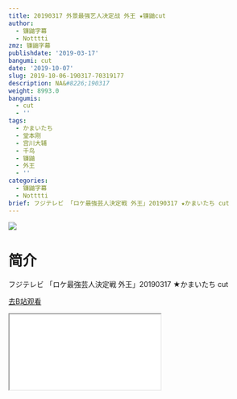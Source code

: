 ```yaml
---
title: 20190317 外景最强艺人决定战 外王 ★镰鼬cut
author:
  - 镰鼬字幕
  - Notttti
zmz: 镰鼬字幕
publishdate: '2019-03-17'
bangumi: cut
date: '2019-10-07'
slug: 2019-10-06-190317-70319177
description: NA&#8226;190317
weight: 8993.0
bangumis:
  - cut
  - ''
tags:
  - かまいたち
  - 堂本刚
  - 宫川大辅
  - 千鸟
  - 镰鼬
  - 外王
  - ''
categories:
  - 镰鼬字幕
  - Notttti
brief: フジテレビ 「ロケ最強芸人決定戦 外王」20190317 ★かまいたち cut
---
```

![](https://raw.githubusercontent.com/tcgriffith/owaraisite/master/static/tmpimg/668b21e5cdb1ee05c442e0b5afff36474c85eae8.jpg.480.jpg)
# 简介  
フジテレビ
「ロケ最強芸人決定戦 外王」20190317 ★かまいたち cut  

[去B站观看](https://www.bilibili.com/video/av70319177/)
<div class ="resp-container"><iframe class="testiframe" src="//player.bilibili.com/player.html?aid=70319177"", scrolling="no", allowfullscreen="true" > </iframe></div> 

